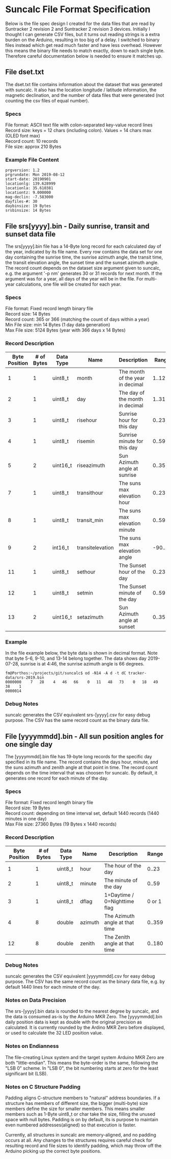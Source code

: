 # Suncalc File Format Specification

Below is the file spec design I created for the data files that are read by Suntracker 2
revision 2 and Suntracker 2 revision 3 devices. Initially I thought I can generate CSV files,
but it turns out reading strings is a extra burden on the Arduino, resulting in too
big of a delay. I switched to binary files instead which get read much faster and have
less overhead. However this means the binary file needs to match exactly, down to each single
byte. Therefore careful documentation below is needed to ensure it matches up.

## File dset.txt

The dset.txt file contains information about the dataset that was generated with suncalc.
It also has the location longitude / latitude information, the magnetic declination, and
the number of data files that were generated (not counting the csv files of equal number).

### Specs

File format: ASCII text file with colon-separated key-value record lines  
Record size: keys = 12 chars (including colon). Values = 14 chars max (OLED font max)  
Record count: 10 records  
File size: approx 210 Bytes  

### Example File Content

```
prgversion: 1.2
prgrundate: Mon 2019-08-12
start-date: 20190901
locationlg: 139.628999
locationla: 35.610381
locationtz: 9.000000
mag-declin: -7.583000
dayfiles-#: 30
daybinsize: 19 Bytes
srsbinsize: 14 Bytes
```

## File srs[yyyy].bin - Daily sunrise, transit and sunset data file

The srs[yyyy].bin file has a 14-Byte long record for each calculated day of the year, indicated by its file name.
Every row contains the data set for one day containing the sunrise time, the sunrise azimuth angle,
the transit time, the transit elevation angle, the sunset time and the sunset azimuth angle. The record
count depends on the dataset size argument given to suncalc, e.g. the argument '-p nm' generates 30 or 31
records for next month. If the argument was for a year, all days of the year will be in the file. For
multi-year calculations, one file will be created for each year.

### Specs

File format: Fixed record length binary file  
Record size: 14 Bytes  
Record count: 365 or 366 (matching the count of days within a year)  
Min File size: min 14 Bytes (1 day data generation)  
Max File size: 5124 Bytes (year with 366 days x 14 Bytes)  

### Record Description

| Byte Position | # of Bytes | Data Type | Name          | Description                      | Range |
| ------------- | ---------- | --------- | ------------- | -------------------------------- | ----- |
| 1             | 1          | uint8_t   | month         | The month of the year in decimal | 1..12 |
| 2             | 1          | uint8_t   | day           | The day of the month in decimal  | 1..31 |
| 3             | 1          | uint8_t   | risehour      | Sunrise hour for this day        | 0..23 |
| 4             | 1          | uint8_t   | risemin       | Sunrise minute for this day      | 0..59 |
| 5             | 2          | uint16_t  | riseazimuth   | Sun Azimuth angle at sunrise     | 0..359 |
| 7             | 1          | uint8_t   | transithour   | The suns max elevation hour      | 0..23 |
| 8             | 1          | uint8_t   | transit_min   | The suns max elevation minute    | 0..59 |
| 9             | 2          | int16_t   | transitelevation | The suns max elevation angle  | -90..90 |
| 11            | 1          | uint8_t   | sethour       | The Sunset hour of the day       | 0..23 |
| 12            | 1          | uint8_t   | setmin        | The Sunset minute of the day     | 0..59 |
| 13            | 2          | uint16_t  | setazimuth    | Sun Azimuth angle at sunset      | 0..359 |

### Example

In the file example below, the byte data is shown in decimal format. Note that byte 5-6, 9-10, and 13-14
 belong together. The data shows day 2019-07-28, sunrise is at 4:46, the sunrise azimuth angle is 66 degrees.

```
fm@Porthos:~/projects/git/suncalc$ od -N14 -A d -t dC tracker-data/srs-2019.bin
0000000    7   28    4   46   66    0   11   48   73    0   18   49   38    1
0000014
```

### Debug Notes

suncalc generates the CSV equivalent srs-[yyyy].csv for easy debug purpose.
The CSV has the same record count as the binary data file.

## File [yyyymmdd].bin - All sun position angles for one single day

The [yyyymmdd].bin file has 19-byte long records for the specific day specified in its file name.
The record contains the days hour, minute, and the suns azimuth and zenith angle at that point in time.
The record count depends on the time interval that was choosen for suncalc. By default, it generates
one record for each minute of the day.

### Specs

File format: Fixed record length binary file  
Record size: 19 Bytes  
Record count: depending on time interval set, default 1440 records (1440 minutes in one day)  
Max File size: 27360 Bytes (19 Bytes x 1440 records)  

### Record Description

| Byte Position | # of Bytes | Data Type | Name          | Description                      | Range |
| ------------- | ---------- | --------- | ------------- | -------------------------------- | ----- |
| 1             | 1          | uint8_t   | hour          | The hour of the day              | 0..23 |
| 2             | 1          | uint8_t   | minute        | The minute of the day            | 0..59 |
| 3             | 1          | uint8_t   | dflag         | 1=Daytime / 0=Nighttime flag     | 0 or 1 |
| 4             | 8          | double    | azimuth       | The Azimuth angle at that time   | 0..359 |
| 12            | 8          | double    | zenith        | The Zenith angle at that time    | 0..180 |

### Debug Notes

suncalc generates the CSV equivalent [yyyymmdd].csv for easy debug purpose.
The CSV has the same record count as the binary data file, e.g. by default 1440 lines for each minute
of the day.

### Notes on Data Precision

The srs-[yyyy].bin data is rounded to the nearest degree by suncalc, and the data is consumed as-is by
the Arduino MKR Zero. The [yyyymmdd].bin daily position data is kept as double with the original precision
 as calculated. It is currently rounded by the Ardino MKR Zero before displayed, or used to calculate
the 32 LED position value.

### Notes on Endianness

The file-creating Linux system and the target system Arduino MKR Zero are both "little-endian".
This means the byte-order is the same, following the "LSB 0" scheme. In "LSB 0", the bit
 numbering starts at zero for the least significant bit (LSB).

### Notes on C Structure Padding

Padding aligns C-structure members to "natural" address boundaries. If a structure has members
 of different size, the bigger (multi-byte) size members define the size for smaller members.
This means smaller members such as 1-Byte uint8_t or char take the size, filling the unused
 space with null bytes. Padding is on by default, its is purpose to maintain even numbered
 addresses(aligned) so that execution is faster.

Currently, all structures in suncalc are memory-aligned, and no padding occurs at all. Any
changes to the structures requires careful check for resulting record and file sizes to
identify padding, which may throw off the Arduino picking up the correct byte positions.
